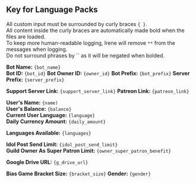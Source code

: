 ## Key for Language Packs

All custom input must be surrounded by curly braces `{ }`.  
All content inside the curly braces are automatically made bold when the files are loaded.  
To keep more human-readable logging, Irene will remove `**` from the messages when logging.  
Do not surround phrases by `` as it will be negated when bolded.  

**Bot Name:** `{bot_name}`  
**Bot ID:** `{bot_id}`
**Bot Owner ID:** `{owner_id}`
**Bot Prefix:** `{bot_prefix}`
**Server Prefix:** `{server_prefix}`

**Support Server Link:** `{support_server_link}`
**Patreon Link:** `{patreon_link}`

**User's Name:** `{name)`  
**User's Balance:** `{balance}`  
**Current User Language:** `{language}`  
**Daily Currency Amount:** `{daily_amount}`  

**Languages Available:** `{languages}`  

**Idol Post Send Limit:** `{idol_post_send_limit}`  
**Guild Owner As Super Patron Limit:** `{owner_super_patron_benefit}`  

**Google Drive URL:** `{g_drive_url}`  

**Bias Game Bracket Size:** `{bracket_size}`
**Gender:** `{gender}`  
